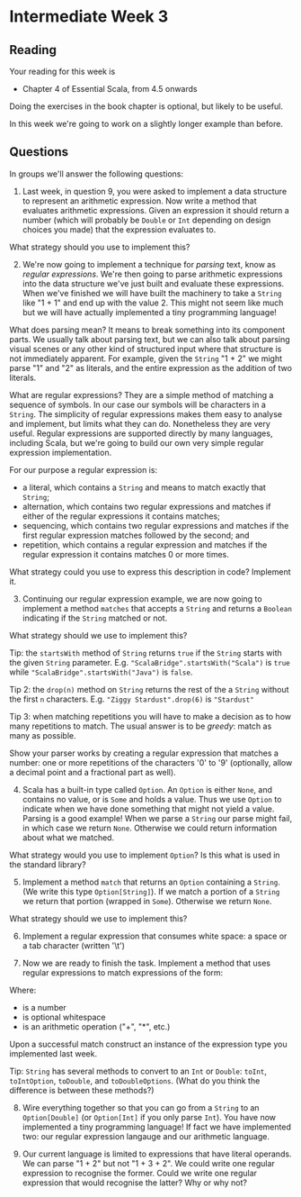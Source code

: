# Intermediate Week 3

## Reading

Your reading for this week is

- Chapter 4 of Essential Scala, from 4.5 onwards

Doing the exercises in the book chapter is optional, but likely to be useful.

In this week we're going to work on a slightly longer example than before.


## Questions

In groups we'll answer the following questions:


1. Last week, in question 9, you were asked to implement a data structure to represent an arithmetic expression. Now write a method that evaluates arithmetic expressions. Given an expression it should return a number (which will probably be `Double` or `Int` depending on design choices you made) that the expression evaluates to.

What strategy should you use to implement this?


2. We're now going to implement a technique for _parsing_ text, know as _regular expressions_. We're then going to parse arithmetic expressions into the data structure we've just built and evaluate these expressions. When we've finished we will have built the machinery to take a `String` like "1 + 1" and end up with the value 2. This might not seem like much but we will have actually implemented a tiny programming language!

What does parsing mean? It means to break something into its component parts. We usually talk about parsing text, but we can also talk about parsing visual scenes or any other kind of structured input where that structure is not immediately apparent. For example, given the `String` "1 + 2" we might parse "1" and "2" as literals, and the entire expression as the addition of two literals.

What are regular expressions? They are a simple method of matching a sequence of symbols. In our case our symbols will be characters in a `String`. The simplicity of regular expressions makes them easy to analyse and implement, but limits what they can do. Nonetheless they are very useful. Regular expressions are supported directly by many languages, including Scala, but we're going to build our own very simple regular expression implementation.

For our purpose a regular expression is:

- a literal, which contains a `String` and means to match exactly that `String`;
- alternation, which contains two regular expressions and matches if either of the regular expressions it contains matches;
- sequencing, which contains two regular expressions and matches if the first regular expression matches followed by the second; and
- repetition, which contains a regular expression and matches if the regular expression it contains matches 0 or more times.

What strategy could you use to express this description in code? Implement it.


3. Continuing our regular expression example, we are now going to implement a method `matches` that accepts a `String` and returns a `Boolean` indicating if the `String` matched or not.

What strategy should we use to implement this?

Tip: the `startsWith` method of `String` returns `true` if the `String` starts with the given `String` parameter. E.g. `"ScalaBridge".startsWith("Scala")` is `true` while `"ScalaBridge".startsWith("Java")` is `false`.

Tip 2: the `drop(n)` method on `String` returns the rest of the a `String` without the first `n` characters. E.g. `"Ziggy Stardust".drop(6)` is `"Stardust"`

Tip 3: when matching repetitions you will have to make a decision as to how many repetitions to match. The usual answer is to be _greedy_: match as many as possible.

Show your parser works by creating a regular expression that matches a number: one or more repetitions of the characters '0' to '9' (optionally, allow a decimal point and a fractional part as well).


4. Scala has a built-in type called `Option`. An `Option` is either `None`, and contains no value, or is `Some` and holds a value. Thus we use `Option` to indicate when we have done something that might not yield a value. Parsing is a good example! When we parse a `String` our parse might fail, in which case we return `None`. Otherwise we could return information about what we matched.

What strategy would you use to implement `Option`? Is this what is used in the standard library?


5. Implement a method `match` that returns an `Option` containing a `String`. (We write this type `Option[String]`). If we match a portion of a `String` we return that portion (wrapped in `Some`). Otherwise we return `None`.

What strategy should we use to implement this?


6. Implement a regular expression that consumes white space: a space or a tab character (written '\t')


7. Now we are ready to finish the task. Implement a method that uses regular expressions to match expressions of the form:

<literal> <ws> <operator> <ws> <literal>

Where:

- <literal> is a number
- <ws> is optional whitespace
- <operator> is an arithmetic operation ("+", "*", etc.)

Upon a successful match construct an instance of the expression type you implemented last week.

Tip: `String` has several methods to convert to an `Int` or `Double`: `toInt`, `toIntOption`, `toDouble`, and `toDoubleOptions`. (What do you think the difference is between these methods?)


8. Wire everything together so that you can go from a `String` to an `Option[Double]` (or `Option[Int]` if you only parse `Int`). You have now implemented a tiny programming language! If fact we have implemented two: our regular expression langauge and our arithmetic language.


9. Our current language is limited to expressions that have literal operands. We can parse "1 + 2" but not "1 + 3 + 2". We could write one regular expression to recognise the former. Could we write one regular expression that would recognise the latter? Why or why not?
